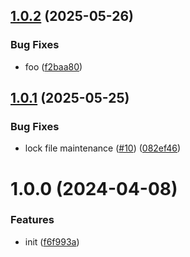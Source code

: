 ## [1.0.2](https://github.com/dword-design/base-config-nuxt-module/compare/v1.0.1...v1.0.2) (2025-05-26)


### Bug Fixes

* foo ([f2baa80](https://github.com/dword-design/base-config-nuxt-module/commit/f2baa804bde567557e2383e9c273fefcfdc95b6b))

## [1.0.1](https://github.com/dword-design/base-config-nuxt-module/compare/v1.0.0...v1.0.1) (2025-05-25)


### Bug Fixes

* lock file maintenance ([#10](https://github.com/dword-design/base-config-nuxt-module/issues/10)) ([082ef46](https://github.com/dword-design/base-config-nuxt-module/commit/082ef465122543220c05f174ad436389525a0279))

# 1.0.0 (2024-04-08)


### Features

* init ([f6f993a](https://github.com/dword-design/base-config-nuxt-module/commit/f6f993aa45e51bbc84168a97d77bc3f98895c1d8))

